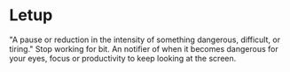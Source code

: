 # Letup
"A pause or reduction in the intensity of something dangerous, difficult, or tiring." Stop working for bit. An notifier of when it becomes dangerous for your eyes, focus or productivity to keep looking at the screen.
